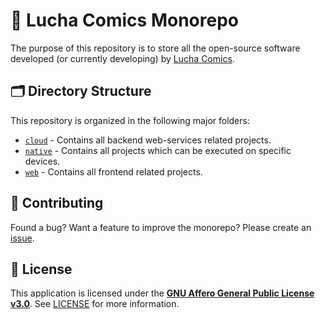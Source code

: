# 🏢 Lucha Comics Monorepo

The purpose of this repository is to store all the open-source software developed (or currently developing) by [Lucha Comics](https://github.com/LuchaComics).

## 🗂️ Directory Structure

This repository is organized in the following major folders:

* [`cloud`](./cloud/README.md) - Contains all backend web-services related projects.
* [`native`](./native/README.md) - Contains all projects which can be executed on specific devices.
* [`web`](./web/README.md) - Contains all frontend related projects.

## 🤝 Contributing

Found a bug? Want a feature to improve the monorepo? Please create an [issue](https://github.com/LuchaComics/monorepo/issues/new).

## 📝 License

This application is licensed under the [**GNU Affero General Public License v3.0**](https://opensource.org/license/agpl-v3). See [LICENSE](LICENSE) for more information.
